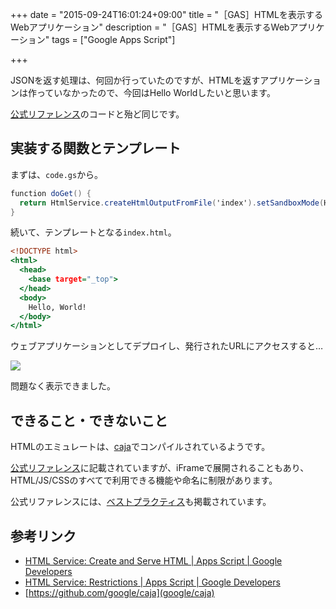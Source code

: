 +++
date = "2015-09-24T16:01:24+09:00"
title = "［GAS］HTMLを表示するWebアプリケーション"
description = "［GAS］HTMLを表示するWebアプリケーション"
tags = ["Google Apps Script"]

+++

JSONを返す処理は、何回か行っていたのですが、HTMLを返すアプリケーションは作っていなかったので、今回はHello Worldしたいと思います。

[公式リファレンス](https://developers.google.com/apps-script/guides/html/)のコードと殆ど同じです。

## 実装する関数とテンプレート

まずは、`code.gs`から。

```javascript:code.gs
function doGet() {
  return HtmlService.createHtmlOutputFromFile('index').setSandboxMode(HtmlService.SandboxMode.IFRAME);
}
```

続いて、テンプレートとなる`index.html`。

```html:index.html
<!DOCTYPE html>
<html>
  <head>
    <base target="_top">
  </head>
  <body>
    Hello, World!
  </body>
</html>
```

ウェブアプリケーションとしてデプロイし、発行されたURLにアクセスすると…

![](https://i.gyazo.com/75c9f2eef149165973fb2b3f48b541b4.png)

問題なく表示できました。

## できること・できないこと

HTMLのエミュレートは、[caja](https://github.com/google/caja)でコンパイルされているようです。

[公式リファレンス](https://developers.google.com/apps-script/guides/html/restrictions)に記載されていますが、iFrameで展開されることもあり、HTML/JS/CSSのすべてで利用できる機能や命名に制限があります。

公式リファレンスには、[ベストプラクティス](https://developers.google.com/apps-script/guides/html/best-practices)も掲載されています。

## 参考リンク

* [HTML Service: Create and Serve HTML | Apps Script | Google Developers](https://developers.google.com/apps-script/guides/html/)
* [HTML Service: Restrictions | Apps Script | Google Developers](https://developers.google.com/apps-script/guides/html/restrictions)
* [https://github.com/google/caja](google/caja)
